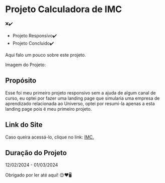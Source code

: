 <h1>Projeto Calculadora de IMC</h1>
❌✔️
<p> <ul> <li>Projeto Responsivo✔️ </li> <li>Projeto Concluido✔️</li> </ul></p>

<p>Aqui falo um pouco sobre este projeto.</p>

<p>Imagem do Projeto: </p>
<!-- <img src="https://github.com/vitorarevalo/projeto-landing-page/blob/main/Astrosphera.png?raw=true" width="700px"> -->

## Propósito
<p>Esse foi meu primeiro projeto responsivo sem a ajuda de algum canal de curso, eu optei por fazer uma landing page que simularia uma empresa de aprendizado relacionada ao Universo, optei por resumi-la apenas a esta landing page pois é meu primeiro projeto.</p>

## Link do Site
<p>Caso queira acessá-lo, clique no link: <a href="https://vitorarevalo.github.io/projeto-IMC/" target="_blank">IMC.</a></p>

## Duração do Projeto 
<p>12/02/2024 - 01/03/2024</p>

<p>Obrigado por ler até aqui! 😊❤️🖥️</p>
